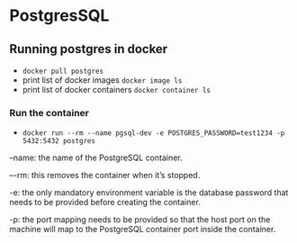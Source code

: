 # PostgresSQL

## Running postgres in docker

- `docker pull postgres`
- print list of docker images `docker image ls`
- print list of docker containers `docker container ls`

### Run the container
- `docker run --rm --name pgsql-dev -e POSTGRES_PASSWORD=test1234 -p 5432:5432 postgres`

–name: the name of the PostgreSQL container.

–-rm: this removes the container when it’s stopped.

-e: the only mandatory environment variable is the database password that needs to be provided before creating the container.

-p: the port mapping needs to be provided so that the host port on the machine will map to the PostgreSQL container port inside the container.